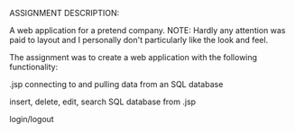 ASSIGNMENT DESCRIPTION:

A web application for a pretend company.  NOTE: Hardly any attention was paid to layout and I personally don't particularly
like the look and feel.

The assignment was to create a web application with the following functionality:

.jsp connecting to and pulling data from an SQL database

insert, delete, edit, search SQL database from .jsp

login/logout

